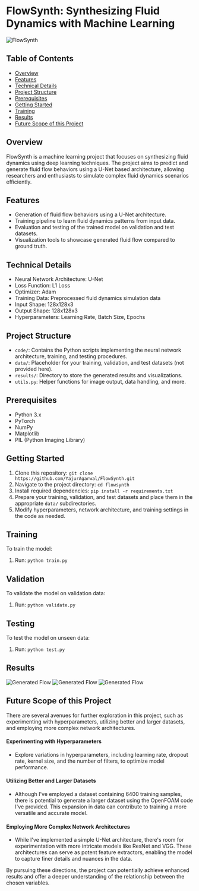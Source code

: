 # FlowSynth: Synthesizing Fluid Dynamics with Machine Learning

![FlowSynth](path/to/your/project/logo.png)

## Table of Contents

- [Overview](#overview)
- [Features](#features)
- [Technical Details](#technical-details)
- [Project Structure](#project-structure)
- [Prerequisites](#prerequisites)
- [Getting Started](#getting-started)
- [Training](#training)
- [Results](#results)
- [Future Scope of this Project](#Future-Scope-of-this-Project)

## Overview

FlowSynth is a machine learning project that focuses on synthesizing fluid dynamics using deep learning techniques. The project aims to predict and generate fluid flow behaviors using a U-Net based architecture, allowing researchers and enthusiasts to simulate complex fluid dynamics scenarios efficiently.

## Features

- Generation of fluid flow behaviors using a U-Net architecture.
- Training pipeline to learn fluid dynamics patterns from input data.
- Evaluation and testing of the trained model on validation and test datasets.
- Visualization tools to showcase generated fluid flow compared to ground truth.

## Technical Details

- Neural Network Architecture: U-Net
- Loss Function: L1 Loss
- Optimizer: Adam
- Training Data: Preprocessed fluid dynamics simulation data
- Input Shape: 128x128x3
- Output Shape: 128x128x3
- Hyperparameters: Learning Rate, Batch Size, Epochs

## Project Structure

- `code/`: Contains the Python scripts implementing the neural network architecture, training, and testing procedures.
- `data/`: Placeholder for your training, validation, and test datasets (not provided here).
- `results/`: Directory to store the generated results and visualizations.
- `utils.py`: Helper functions for image output, data handling, and more.

## Prerequisites

- Python 3.x
- PyTorch
- NumPy
- Matplotlib
- PIL (Python Imaging Library)

## Getting Started

1. Clone this repository: `git clone https://github.com/YajurAgarwal/FlowSynth.git`
2. Navigate to the project directory: `cd flowsynth`
3. Install required dependencies: `pip install -r requirements.txt`
4. Prepare your training, validation, and test datasets and place them in the appropriate `data/` subdirectories.
5. Modify hyperparameters, network architecture, and training settings in the code as needed.

## Training

To train the model:

1. Run: `python train.py`

## Validation

To validate the model on validation data:

1. Run: `python validate.py`

## Testing

To test the model on unseen data:

1. Run: `python test.py`

## Results

![Generated Flow](results/sample_result.png)
![Generated Flow](results/sample_result.png)
![Generated Flow](results/sample_result.png)

## Future Scope of this Project 

There are several avenues for further exploration in this project, such as experimenting with hyperparameters, utilizing better and larger datasets, and employing more complex network architectures.

#### Experimenting with Hyperparameters
- Explore variations in hyperparameters, including learning rate, dropout rate, kernel size, and the number of filters, to optimize model performance.

#### Utilizing Better and Larger Datasets
- Although I've employed a dataset containing 6400 training samples, there is potential to generate a larger dataset using the OpenFOAM code I've provided. This expansion in data can contribute to training a more versatile and accurate model.

#### Employing More Complex Network Architectures
- While I've implemented a simple U-Net architecture, there's room for experimentation with more intricate models like ResNet and VGG. These architectures can serve as potent feature extractors, enabling the model to capture finer details and nuances in the data.


By pursuing these directions, the project can potentially achieve enhanced results and offer a deeper understanding of the relationship between the chosen variables.
